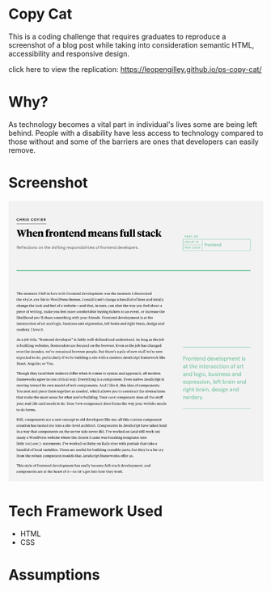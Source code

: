 # Copy Cat
This is a coding challenge that requires graduates to reproduce a screenshot of
a blog post while taking into consideration semantic HTML, accessibility and
responsive design.

click here to view the replication: https://leopengilley.github.io/ps-copy-cat/

# Why?
As technology becomes a vital part in individual's lives some are being left
behind. People with a disability have less access to technology compared to those without
and some of the barriers are ones that developers can easily remove.

# Screenshot
![screenshot](when-frontend-means-fullstack.png)

# Tech Framework Used
- HTML
- CSS

# Assumptions
